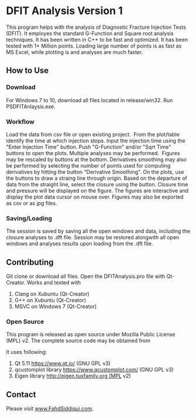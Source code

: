 # DFIT Analysis Version 1
This program helps with the analysis of Diagnostic Fracture Injection Tests (DFIT). It employes the standard G-Function and Square root analysis techniques. It has been written in C++ to be fast and optimized. It has been tested with 1+ Million points. Loading large number of points is as fast as MS Excel, while plotting is and analyses are much faster.

## How to Use

### Download
For Windows 7 to 10, download all files located in release/win32. 
Run PSDFITAnlaysis.exe.

### Workflow
Load the data from csv file or open existing project. 
From the plot/table identify the time at which injection stops.
Input the injection time using the "Enter Injection Time" button.
Push "G-Function" and/or "Sqrt Time" buttons to open the plots. Multiple analyses may be performed. 
Figures may be rescaled by buttons at the bottom.
Derivatives smoothing may also be performed by selecting the number of points used for computing derivatives by hitting the button "Derivative Smoothing".
On the plots, use the buttons to draw a straing line through origin.
Based on the departure of data from the straight line, select the closure using the button.
Closure time and pressure will be displayed on the figure.
The figures are interactive and display the plot data cursor on mouse over. Figures may also be exported as csv or as jpg files. 

### Saving/Loading
The session is saved by saving all the open windows and data, including the closure analyses to .dft file. Session may be restored alongwith all open windows and analyses results upon loading from the .dft file.

## Contributing
Git clone or download all files. Open the DFITAnalysis.pro file with Qt-Creator. Works and tested with 
1. Clang on Xubuntu (Qt-Creator)
2. G++ on Xubuntu (Qt-Creator)
3. MSVC on Windows 7 (Qt-Creator)

### Open Source
This program is released as open source under Mozilla Public License (MPL) v2. The complete source code may be obtained from

It uses following:
1. Qt 5.11 https://www.qt.io/ (GNU GPL v3)
2. qcustomplot library https://www.qcustomplot.com/ (GNU GPL v3)
3. Eigen library http://eigen.tuxfamily.org (MPL v2)

## Contact
Please visit www.FahdSiddiqui.com.

